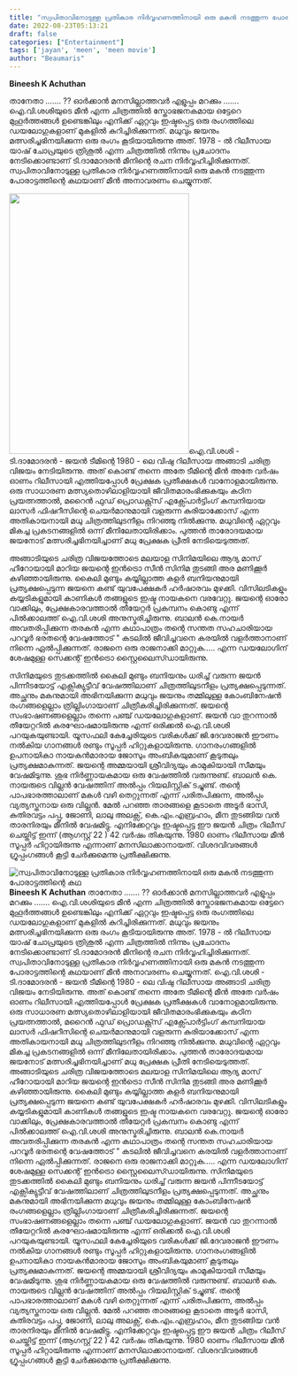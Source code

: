 ```yaml
---
title: "സ്വപിതാവിനോടുള്ള പ്രതികാര നിർവ്വഹണത്തിനായി ഒരു മകൻ നടത്തുന്ന പോരാട്ടത്തിന്റെ കഥ"
date: 2022-08-23T05:13:21
draft: false
categories: ["Entertainment"]
tags: ['jayan', 'meen', 'meen movie']
author: "Beaumaris"
---
```


<strong>Bineesh K Achuthan</strong>

താനേതാ ....... ??
ഓർക്കാൻ മനസില്ലാത്തവർ എളുപ്പം മറക്കും .......
ഐ.വി.ശശിയുടെ മീൻ എന്ന ചിത്രത്തിൽ സ്തോഭജനകമായ ഒട്ടേറെ മുഹൂർത്തങ്ങൾ ഉണ്ടെങ്കിലും എനിക്ക് ഏറ്റവും ഇഷ്ടപ്പെട്ട ഒരു രംഗത്തിലെ ഡയലോഗുകളാണ് മുകളിൽ കുറിച്ചിരിക്കുന്നത്. മധുവും ജയനും മത്സരിച്ചഭിനയിക്കുന്ന ഒരു രംഗം കൂടിയായിരുന്നു അത്. 1978 - ൽ റിലീസായ യാഷ് ചോപ്രയുടെ ത്രിശൂൽ എന്ന ചിത്രത്തിൽ നിന്നും പ്രചോദനം നേടിക്കൊണ്ടാണ് ടി.ദാമോദരൻ മീനിന്റെ രചന നിർവ്വഹിച്ചിരിക്കുന്നത്. സ്വപിതാവിനോടുള്ള പ്രതികാര നിർവ്വഹണത്തിനായി ഒരു മകൻ നടത്തുന്ന പോരാട്ടത്തിന്റെ കഥയാണ് മീൻ അനാവരണം ചെയ്യുന്നത്.

<img class=" wp-image-347987 alignleft" src="https://cdn.boolokam.com/articles/2022/08/rrrrrt.jpg" alt="" width="325" height="471" />ഐ.വി.ശശി - ടി.ദാമോദരൻ - ജയൻ ടീമിന്റെ 1980 - ലെ വിഷു റിലീസായ അങ്ങാടി ചരിത്ര വിജയം നേടിയിരുന്നു. അത് കൊണ്ട് തന്നെ അതേ ടീമിന്റെ മീൻ അതേ വർഷം ഓണം റിലീസായി എത്തിയപ്പോൾ പ്രേക്ഷക പ്രതീക്ഷകൾ വാനോളമായിരുന്നു. ഒരു സാധാരണ മത്സ്യതൊഴിലാളിയായി ജീവിതമാരംഭിക്കുകയും കഠിന പ്രയത്നത്താൽ, മറൈൻ ഫുഡ് പ്രൊഡക്റ്റ്സ് എക്സ്പോർട്ടിംഗ് കമ്പനിയായ ലാസർ ഫിഷറീസിന്റെ ചെയർമാനുമായി വളരുന്ന കുരിയാക്കോസ് എന്ന അതികായനായി മധു ചിത്രത്തിലുടനീളം നിറഞ്ഞു നിൽക്കുന്നു. മധുവിന്റെ ഏറ്റവും മികച്ച പ്രകടനങ്ങളിൽ ഒന്ന് മീനിലേതായിരിക്കാം. പുത്തൻ താരോദയമായ ജയനോട് മത്സരിച്ചഭിനയിച്ചാണ് മധു പ്രേക്ഷക പ്രീതി നേടിയെടുത്തത്.

അങ്ങാടിയുടെ ചരിത്ര വിജയത്തോടെ മലയാള സിനിമയിലെ ആദ്യ മാസ് ഹീറോയായി മാറിയ ജയന്റെ ഇൻട്രൊ സീൻ സിനിമ തുടങ്ങി അര മണിക്കൂർ കഴിഞ്ഞായിരുന്നു. കൈലി മുണ്ടും കയ്യില്ലാത്ത കളർ ബനിയനുമായി പ്രത്യക്ഷപ്പെടുന്ന ജയനെ കണ്ട് യുവപേക്ഷകർ ഹർഷാരവം മുഴക്കി. വിസിലടികളും കയ്യടികളുമായി കാണികൾ തങ്ങളുടെ ഇഷ്ട നായകനെ വരവേറ്റു. ജയന്റെ ഓരോ വാക്കിലും, പ്രേക്ഷകാരവത്താൽ തീയേറ്റർ പ്രകമ്പനം കൊണ്ടു എന്ന് പിൽക്കാലത്ത് ഐ.വി.ശശി അനുസ്മരിച്ചിരുന്നു. ബാലൻ കെ.നായർ അവതരിപ്പിക്കുന്ന തരകൻ എന്ന കഥാപാത്രം തന്റെ സന്തത സഹചാരിയായ പറവൂർ ഭരതന്റെ വേഷത്തോട് " കടലിൽ ജീവിച്ചവനെ കരയിൽ വളർത്താനാണ് നിന്നെ ഏൽപ്പിക്കുന്നത്. രാജനെ ഒരു രാജനാക്കി മാറ്റുക..... എന്ന ഡയലോഗിന് ശേഷമുള്ള സെക്കന്റ് ഇൻട്രൊ സ്റ്റൈലൈസ്ഡായിരുന്നു.

സിനിമയുടെ തുടക്കത്തിൽ കൈലി മുണ്ടും ബനിയനും ധരിച്ച് വരുന്ന ജയൻ പിന്നീടയോട്ട് എക്സിക്യുട്ടീവ് വേഷത്തിലാണ് ചിത്രത്തിലുടനീളം പ്രത്യക്ഷപ്പെടുന്നത്. അച്ഛനും മകനുമായി അഭിനയിക്കുന്ന മധുവും ജയനും തമ്മിലുള്ള കോംബിനേഷൻ രംഗങ്ങളെല്ലാം ത്രില്ലിംഗായാണ് ചിത്രീകരിച്ചിരിക്കുന്നത്. ജയന്റെ സംഭാഷണങ്ങളെല്ലാം തന്നെ പഞ്ച് ഡയലോഗുകളാണ്. ജയൻ വാ തുറന്നാൽ തീയേറ്ററിൽ കരഘോഷമായിരുന്നു എന്ന് ഒരിക്കൽ ഐ.വി.ശശി പറയുകയുണ്ടായി.
യൂസഫലി കേച്ചേരിയുടെ വരികൾക്ക് ജി.ദേവരാജൻ ഈണം നൽകിയ ഗാനങ്ങൾ രണ്ടും സൂപ്പർ ഹിറ്റുകളായിരുന്നു. ഗാനരംഗങ്ങളിൽ ഉപനായികാ നായകൻമാരായ ജോസും അംബികയുമാണ് കൂടുതലും പ്രത്യക്ഷമാകുന്നത്. ജയന്റെ അമ്മയായി ശ്രീവിദ്യയും കാമുകിയായി സീമയും വേഷമിടുന്നു. ശുഭ നിർണ്ണായകമായ ഒരു വേഷത്തിൽ വരുന്നുണ്ട്. ബാലൻ കെ. നായരുടെ വില്ലൻ വേഷത്തിന് അൽപ്പം റിയലിസ്റ്റിക് ടച്ചുണ്ട്. തന്റെ പാപഭാരത്താലാണ് മകൾ വഴി തെറ്റുന്നത് എന്ന് പരിതപിക്കുന്ന, അൽപ്പം വ്യത്യസ്തനായ ഒരു വില്ലൻ. മേൽ പറഞ്ഞ താരങ്ങളെ കൂടാതെ അടൂർ ഭാസി, കുതിരവട്ടം പപ്പു, ജോണി, ലാലു അലക്സ്, കെ.എം.എബ്രഹാം, മീന തുടങ്ങിയ വൻ താരനിരയും മീനിൽ വേഷമിട്ടു. എനിക്കേറ്റവും ഇഷ്ടപ്പെട്ട ഈ ജയൻ ചിത്രം റിലീസ് ചെയ്തിട്ട് ഇന്ന് (ആഗസ്റ്റ് 22 ) 42 വർഷം തികയുന്നു. 1980 ഓണം റിലീസായ മീൻ സൂപ്പർ ഹിറ്റായിരുന്നു എന്നാണ് മനസിലാക്കാനായത്. വിശദവിവരങ്ങൾ ഗ്രൂപ്പംഗങ്ങൾ കൂട്ടി ചേർക്കുമെന്നു പ്രതീക്ഷിക്കുന്നു.


![സ്വപിതാവിനോടുള്ള പ്രതികാര നിർവ്വഹണത്തിനായി ഒരു മകൻ നടത്തുന്ന പോരാട്ടത്തിന്റെ കഥ](https://cdn.boolokam.com/articles/2022/08/rrrrrt.jpg)**Bineesh K Achuthan** താനേതാ ....... ?? ഓർക്കാൻ മനസില്ലാത്തവർ എളുപ്പം മറക്കും ....... ഐ.വി.ശശിയുടെ മീൻ എന്ന ചിത്രത്തിൽ സ്തോഭജനകമായ ഒട്ടേറെ മുഹൂർത്തങ്ങൾ ഉണ്ടെങ്കിലും എനിക്ക് ഏറ്റവും ഇഷ്ടപ്പെട്ട ഒരു രംഗത്തിലെ ഡയലോഗുകളാണ് മുകളിൽ കുറിച്ചിരിക്കുന്നത്. മധുവും ജയനും മത്സരിച്ചഭിനയിക്കുന്ന ഒരു രംഗം കൂടിയായിരുന്നു അത്. 1978 - ൽ റിലീസായ യാഷ് ചോപ്രയുടെ ത്രിശൂൽ എന്ന ചിത്രത്തിൽ നിന്നും പ്രചോദനം നേടിക്കൊണ്ടാണ് ടി.ദാമോദരൻ മീനിന്റെ രചന നിർവ്വഹിച്ചിരിക്കുന്നത്. സ്വപിതാവിനോടുള്ള പ്രതികാര നിർവ്വഹണത്തിനായി ഒരു മകൻ നടത്തുന്ന പോരാട്ടത്തിന്റെ കഥയാണ് മീൻ അനാവരണം ചെയ്യുന്നത്. ഐ.വി.ശശി - ടി.ദാമോദരൻ - ജയൻ ടീമിന്റെ 1980 - ലെ വിഷു റിലീസായ അങ്ങാടി ചരിത്ര വിജയം നേടിയിരുന്നു. അത് കൊണ്ട് തന്നെ അതേ ടീമിന്റെ മീൻ അതേ വർഷം ഓണം റിലീസായി എത്തിയപ്പോൾ പ്രേക്ഷക പ്രതീക്ഷകൾ വാനോളമായിരുന്നു. ഒരു സാധാരണ മത്സ്യതൊഴിലാളിയായി ജീവിതമാരംഭിക്കുകയും കഠിന പ്രയത്നത്താൽ, മറൈൻ ഫുഡ് പ്രൊഡക്റ്റ്സ് എക്സ്പോർട്ടിംഗ് കമ്പനിയായ ലാസർ ഫിഷറീസിന്റെ ചെയർമാനുമായി വളരുന്ന കുരിയാക്കോസ് എന്ന അതികായനായി മധു ചിത്രത്തിലുടനീളം നിറഞ്ഞു നിൽക്കുന്നു. മധുവിന്റെ ഏറ്റവും മികച്ച പ്രകടനങ്ങളിൽ ഒന്ന് മീനിലേതായിരിക്കാം. പുത്തൻ താരോദയമായ ജയനോട് മത്സരിച്ചഭിനയിച്ചാണ് മധു പ്രേക്ഷക പ്രീതി നേടിയെടുത്തത്. അങ്ങാടിയുടെ ചരിത്ര വിജയത്തോടെ മലയാള സിനിമയിലെ ആദ്യ മാസ് ഹീറോയായി മാറിയ ജയന്റെ ഇൻട്രൊ സീൻ സിനിമ തുടങ്ങി അര മണിക്കൂർ കഴിഞ്ഞായിരുന്നു. കൈലി മുണ്ടും കയ്യില്ലാത്ത കളർ ബനിയനുമായി പ്രത്യക്ഷപ്പെടുന്ന ജയനെ കണ്ട് യുവപേക്ഷകർ ഹർഷാരവം മുഴക്കി. വിസിലടികളും കയ്യടികളുമായി കാണികൾ തങ്ങളുടെ ഇഷ്ട നായകനെ വരവേറ്റു. ജയന്റെ ഓരോ വാക്കിലും, പ്രേക്ഷകാരവത്താൽ തീയേറ്റർ പ്രകമ്പനം കൊണ്ടു എന്ന് പിൽക്കാലത്ത് ഐ.വി.ശശി അനുസ്മരിച്ചിരുന്നു. ബാലൻ കെ.നായർ അവതരിപ്പിക്കുന്ന തരകൻ എന്ന കഥാപാത്രം തന്റെ സന്തത സഹചാരിയായ പറവൂർ ഭരതന്റെ വേഷത്തോട് " കടലിൽ ജീവിച്ചവനെ കരയിൽ വളർത്താനാണ് നിന്നെ ഏൽപ്പിക്കുന്നത്. രാജനെ ഒരു രാജനാക്കി മാറ്റുക..... എന്ന ഡയലോഗിന് ശേഷമുള്ള സെക്കന്റ് ഇൻട്രൊ സ്റ്റൈലൈസ്ഡായിരുന്നു. സിനിമയുടെ തുടക്കത്തിൽ കൈലി മുണ്ടും ബനിയനും ധരിച്ച് വരുന്ന ജയൻ പിന്നീടയോട്ട് എക്സിക്യുട്ടീവ് വേഷത്തിലാണ് ചിത്രത്തിലുടനീളം പ്രത്യക്ഷപ്പെടുന്നത്. അച്ഛനും മകനുമായി അഭിനയിക്കുന്ന മധുവും ജയനും തമ്മിലുള്ള കോംബിനേഷൻ രംഗങ്ങളെല്ലാം ത്രില്ലിംഗായാണ് ചിത്രീകരിച്ചിരിക്കുന്നത്. ജയന്റെ സംഭാഷണങ്ങളെല്ലാം തന്നെ പഞ്ച് ഡയലോഗുകളാണ്. ജയൻ വാ തുറന്നാൽ തീയേറ്ററിൽ കരഘോഷമായിരുന്നു എന്ന് ഒരിക്കൽ ഐ.വി.ശശി പറയുകയുണ്ടായി. യൂസഫലി കേച്ചേരിയുടെ വരികൾക്ക് ജി.ദേവരാജൻ ഈണം നൽകിയ ഗാനങ്ങൾ രണ്ടും സൂപ്പർ ഹിറ്റുകളായിരുന്നു. ഗാനരംഗങ്ങളിൽ ഉപനായികാ നായകൻമാരായ ജോസും അംബികയുമാണ് കൂടുതലും പ്രത്യക്ഷമാകുന്നത്. ജയന്റെ അമ്മയായി ശ്രീവിദ്യയും കാമുകിയായി സീമയും വേഷമിടുന്നു. ശുഭ നിർണ്ണായകമായ ഒരു വേഷത്തിൽ വരുന്നുണ്ട്. ബാലൻ കെ. നായരുടെ വില്ലൻ വേഷത്തിന് അൽപ്പം റിയലിസ്റ്റിക് ടച്ചുണ്ട്. തന്റെ പാപഭാരത്താലാണ് മകൾ വഴി തെറ്റുന്നത് എന്ന് പരിതപിക്കുന്ന, അൽപ്പം വ്യത്യസ്തനായ ഒരു വില്ലൻ. മേൽ പറഞ്ഞ താരങ്ങളെ കൂടാതെ അടൂർ ഭാസി, കുതിരവട്ടം പപ്പു, ജോണി, ലാലു അലക്സ്, കെ.എം.എബ്രഹാം, മീന തുടങ്ങിയ വൻ താരനിരയും മീനിൽ വേഷമിട്ടു. എനിക്കേറ്റവും ഇഷ്ടപ്പെട്ട ഈ ജയൻ ചിത്രം റിലീസ് ചെയ്തിട്ട് ഇന്ന് (ആഗസ്റ്റ് 22 ) 42 വർഷം തികയുന്നു. 1980 ഓണം റിലീസായ മീൻ സൂപ്പർ ഹിറ്റായിരുന്നു എന്നാണ് മനസിലാക്കാനായത്. വിശദവിവരങ്ങൾ ഗ്രൂപ്പംഗങ്ങൾ കൂട്ടി ചേർക്കുമെന്നു പ്രതീക്ഷിക്കുന്നു.
